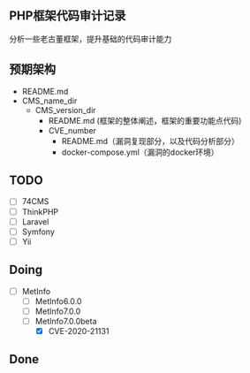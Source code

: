 ## PHP框架代码审计记录
分析一些老古董框架，提升基础的代码审计能力

## 预期架构
* README.md
* CMS_name_dir
  * CMS_version_dir
    * README.md (框架的整体阐述，框架的重要功能点代码)
    * CVE_number
      * README.md（漏洞复现部分，以及代码分析部分）
      * docker-compose.yml（漏洞的docker环境）

## TODO
- [ ] 74CMS
- [ ] ThinkPHP
- [ ] Laravel
- [ ] Symfony
- [ ] Yii

## Doing
- [ ] MetInfo
  - [ ] MetInfo6.0.0
  - [ ] MetInfo7.0.0
  - [ ] MetInfo7.0.0beta
    - [x] CVE-2020-21131
    
## Done
